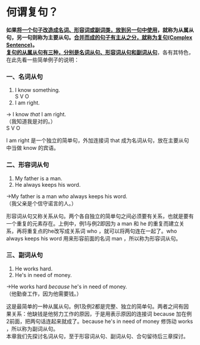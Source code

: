 # 何谓复句？

<b>如果<u>将一个句子改造成名词、形容词或副词类，放到另一句中使用</u>，就称为**从属从句**，另一句则称为**主要从句**。<u>合并而成的句子有主从之分，就称为**复句(Complex Sentence)**</u>。</b>  
<b><u>复句的从属从句有三种，分别是**名词从句**、**形容词从句**和**副词从句**</u></b>，各有其特色，在此先看一些简单例子的说明：

### 一、名词从句

>  
1. I know something.  
S V O  
2. I am right.  
>>  
→ I know <em>that</em> I am right.  
（我知道我是对的。）  
S V O  

I am right 是一个独立的简单句，外加连接词 that 成为名词从句，放在主要从句中当做 know 的宾语。

### 二、形容词从句

>  
1. My father is a man.  
2. He always keeps his word.  
>>  
→My father is a man <em>who</em> always keeps his word.  
（我父亲是个信守诺言的人。）  

形容词从句又称关系从句。两个各自独立的简单句之间必须要有关系，也就是要有一个重复的元素存在。上例中，例1与例2即因为 a man 和 he 的重复而建立关系，再将重复点的he改写成关系词 who ，就可以将两句连在一起了。who always keeps his word 用来形容前面的名词 man ，所以称为形容词从句。

### 三、副词从句

>  
1. He works hard.  
2. He's in need of money.  
>>  
→He works hard <em>because</em> he's in need of money.  
（他勤奋工作，因为他需要钱。）  

这是最简单的一种从属从句。例1及例2都是完整、独立的简单句。两者之间有因果关系：他缺钱是他努力工作的原因，于是用表示原因的连接词 because 加在例2前面，把两句话连起来就成了。because he's in need of money 修饰动 works ，所以称为副词从句。  
本章我们先探讨名词从句，至于形容词从句、副词从句、合句留待后三章探讨。